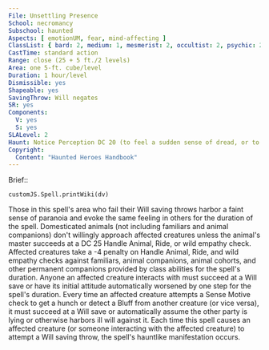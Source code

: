 ```yaml
---
File: Unsettling Presence
School: necromancy
Subschool: haunted
Aspects: [ emotionUM, fear, mind-affecting ]
ClassList: { bard: 2, medium: 1, mesmerist: 2, occultist: 2, psychic: 2, shaman: 2, sorcerer: 2, wizard: 2, witch: 2 }
CastTime: standard action
Range: close (25 + 5 ft./2 levels)
Area: one 5-ft. cube/level
Duration: 1 hour/level
Dismissible: yes
Shapeable: yes
SavingThrow: Will negates
SR: yes
Components:
  V: yes
  S: yes
SLALevel: 2
Haunt: Notice Perception DC 20 (to feel a sudden sense of dread, or to hear victims' names whispered behind their backs)  hp 2 hp/level; Trigger proximity; Reset none
Copyright:
  Content: "Haunted Heroes Handbook"
---
```

Brief:: 

```dataviewjs
customJS.Spell.printWiki(dv)
```

Those in this spell's area who fail their Will saving throws harbor a faint sense of paranoia and evoke the same feeling in others for the duration of the spell. Domesticated animals (not including familiars and animal companions) don't willingly approach affected creatures unless the animal's master succeeds at a DC 25 Handle Animal, Ride, or wild empathy check. Affected creatures take a -4 penalty on Handle Animal, Ride, and wild empathy checks against familiars, animal companions, animal cohorts, and other permanent companions provided by class abilities for the spell's duration. Anyone an affected creature interacts with must succeed at a Will save or have its initial attitude automatically worsened by one step for the spell's duration. Every time an affected creature attempts a Sense Motive check to get a hunch or detect a Bluff from another creature (or vice versa), it must succeed at a Will save or automatically assume the other party is lying or otherwise harbors ill will against it. Each time this spell causes an affected creature (or someone interacting with the affected creature) to attempt a Will saving throw, the spell's hauntlike manifestation occurs.
